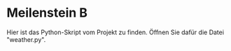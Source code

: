# Meilenstein B

Hier ist das Python-Skript vom Projekt zu finden. Öffnen Sie dafür die Datei "weather.py".